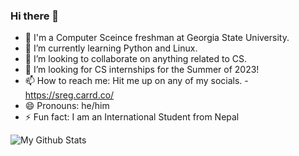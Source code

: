 ### Hi there 👋

- 🔭 I'm a Computer Sceince freshman at Georgia State University.
- 🌱 I’m currently learning Python and Linux.
- 👯 I’m looking to collaborate on anything related to CS.
- 🤔 I’m looking for CS internships for the Summer of 2023!
- 📫 How to reach me: Hit me up on any of my socials. - https://sreg.carrd.co/ 
- 😄 Pronouns: he/him
- ⚡ Fun fact: I am an International Student from Nepal


![My Github Stats](https://github-readme-stats.vercel.app/api?username=motaphe&&show_icons=true&title_color=ffffff&icon_color=bb2acf&text_color=daf7dc&bg_color=151515)
